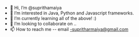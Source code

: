 - 👋 Hi, I’m @suprithamaiya
- 👀 I’m interested in Java, Python and Javascript frameworks.
- 🌱 I’m currently learning all of the above! :) 
- 💞️ I’m looking to collaborate on ..
- 📫 How to reach me -- email -supritharmaiya@gmail.com

<!---
suprithamaiya/suprithamaiya is a ✨ special ✨ repository because its `README.md` (this file) appears on your GitHub profile.
You can click the Preview link to take a look at your changes.
--->
